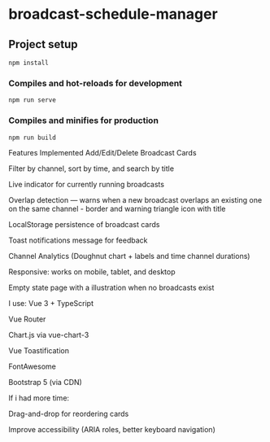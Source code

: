 # broadcast-schedule-manager

## Project setup
```
npm install
```

### Compiles and hot-reloads for development
```
npm run serve
```

### Compiles and minifies for production
```
npm run build
```

Features Implemented
 Add/Edit/Delete Broadcast Cards

 Filter by channel, sort by time, and search by title

 Live indicator for currently running broadcasts

 Overlap detection — warns when a new broadcast overlaps an existing one on the same channel - border and warning triangle icon with title

 LocalStorage persistence of broadcast cards

 Toast notifications message for feedback

 Channel Analytics (Doughnut chart + labels and time channel durations)

 Responsive: works on mobile, tablet, and desktop

 Empty state page with a illustration when no broadcasts exist

I use: 
Vue 3 + TypeScript

Vue Router

Chart.js via vue-chart-3

Vue Toastification

FontAwesome

Bootstrap 5 (via CDN)

If i had more time:

Drag-and-drop for reordering cards

Improve accessibility (ARIA roles, better keyboard navigation)


